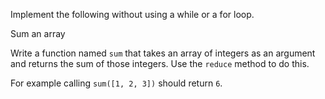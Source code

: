 Implement the following without using a while or a for loop.

Sum an array

Write a function named `sum` that takes an array of integers as an argument and returns the sum of those integers. Use the `reduce` method to do this.

For example calling `sum([1, 2, 3])` should return `6`.
